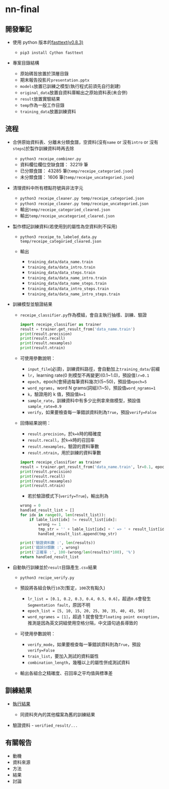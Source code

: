 # nn-final

## 開發筆記

- 使用 python 版本的[fasttext(v0.8.3)](https://pypi.org/project/fasttext/)

  - `pip3 install Cython fasttext`

- 專案目錄結構

  - 原始碼皆放置於頂層目錄
  - 期末報告投影片`presentation.pptx`
  - `models`放置已訓練之模型(執行程式前須先自行創建)
  - `original_data`放置自資料庫輸出之原始資料表(未合併)
  - `result`放置實驗結果
  - `temp`作為一般工作目錄
  - `training_data`放置訓練資料

## 流程

- 合併原始資料表、分離未分類食譜，空資料(沒有`name` or 沒有`intro` or 沒有`steps`)於製作訓練資料時再去除

  - `python3 receipe_combiner.py`
  - 資料欄位欄位空缺食譜： 32219 筆
  - 已分類食譜： 43285 筆(`temp/receipe_categoried.json`)
  - 未分類食譜： 1606 筆(`temp/receipe_uncategoried.json`)

- 清理資料中所有標點符號與非法字元

  - `python3 receipe_cleaner.py temp/receipe_categoried.json`
  - `python3 receipe_cleaner.py temp/receipe_uncategoried.json`
  - 輸出`temp/receipe_categoried_cleared.json`
  - 輸出`temp/receipe_uncategoried_cleared.json`

- 製作標記訓練資料(若使用到的屬性為空資料則不採用)

  - `python3 receipe_to_labeled_data.py temp/receipe_categoried_cleared.json`
  - 輸出

    - `training_data/data_name.train`
    - `training_data/data_intro.train`
    - `training_data/data_steps.train`
    - `training_data/data_name_intro.train`
    - `training_data/data_name_steps.train`
    - `training_data/data_intro_steps.train`
    - `training_data/data_name_intro_steps.train`

- 訓練模型並驗證結果

  - `receipe_classifier.py`作為模組，會自主執行抽樣、訓練、驗證

    ```python
    import receipe_classifier as trainer
    result = trainer.get_result_from('data_name.train')
    print(result.precision)
    print(result.recall)
    print(result.nexamples)
    print(result.ntrain)
    ```

  - 可使用參數說明：

    - `input_file`(必須)，訓練資料路徑，會自動加上`training_data/`前綴
    - `lr`，learning rate(0 則模型不再變更)(0.1~1.0)，預設值`lr=0.1`
    - `epoch`，epoch(會掃過每筆資料幾次)(5~50)，預設值`epoch=5`
    - `word_ngrams`，word N grams(詞組)(1~5)，預設值`word_ngrams=1`
    - `k`，驗證用的 k 值，預設值`k=1`
    - `sample_rate`，訓練資料中有多少比例拿來做模型，預設值`sample_rate=0.9`
    - `verify`，如果要檢查每一筆錯誤資料則為`True`，預設`verify=False`

  - 回傳結果說明：

    - `result.precision`，於`k=k`時的精確度
    - `result.recall`，於`k=k`時的召回率
    - `result.nexamples`，驗證的資料筆數
    - `result.ntrain`，用於訓練的資料筆數

    ```python
    import receipe_classifier as trainer
    result = trainer.get_result_from('data_name.train', lr=0.1, epoch=5, word_ngrams=1, k=1, sample_rate=0.9)
    print(result.precision)
    print(result.recall)
    print(result.nexamples)
    print(result.ntrain)
    ```

    - 若於驗證模式下(`verify=True`)，輸出則為

    ```python
    wrong = 0
    handled_result_list = []
    for idx in range(0, len(result_list)):
        if lable_list[idx] != result_list[idx]:
            wrong += 1
            tmp_str = '' + lable_list[idx] + ' => ' + result_list[idx] + ' => ' + verified_list[idx]
            handled_result_list.append(tmp_str)

    print('驗證資料數 :', len(results))
    print('錯誤分類數 :', wrong)
    print('正確率 :', 100-(wrong/len(results)*100), '%')
    return handled_result_list
    ```

* 自動執行訓練並於`result`目錄產生`.csv`結果

  - `python3 recipe_verify.py`
  - 預設將各組合執行`10`次(暫定，`100`次有點久)

    - `lr_list = [0.1, 0.2, 0.3, 0.4, 0.5, 0.6]`，超過`0.6`會發生`Segmentation fault`，原因不明
    - `epoch_list = [5, 10, 15, 20, 25, 30, 35, 40, 45, 50]`
    - `word_ngrames = [1]`，超過 1 就會發生`Floating point exception`，推測是因為英文詞組使用空格分隔，中文語句過長導致的

  - 可使用參數說明：

    - `verify_mode`，如果要檢查每一筆錯誤資料則為`True`，預設`verify=False`
    - `train_list`，要加入測試的資料屬性
    - `combination_length`，幾種以上的屬性併成測試資料

  - 輸出各組合之精確度、召回率之平均值與標準差

## 訓練結果

- [執行結果](result/result.csv)

  - 同資料夾內的其他檔案為舊的訓練結果

- 驗證資料 - `verified_result/...`

## 有關報告

- 動機
- 資料來源
- 方法
- 結果
- 討論
